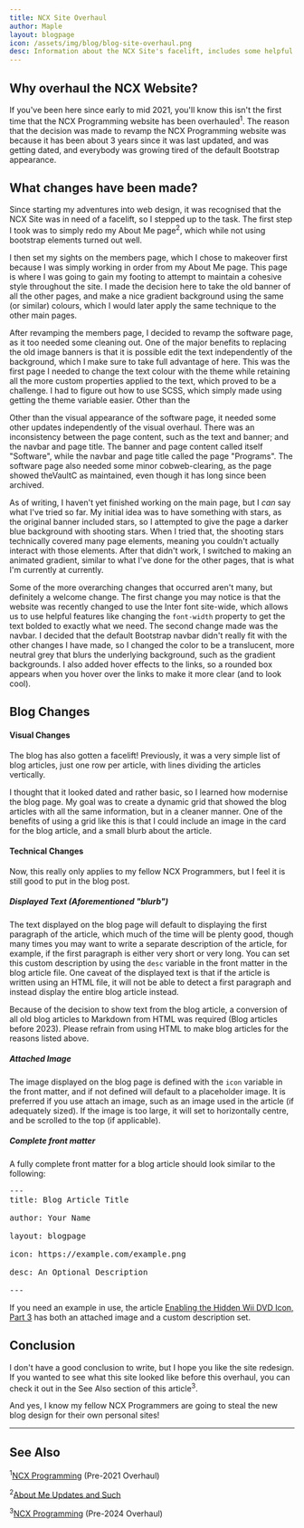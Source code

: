 ```yaml
---
title: NCX Site Overhaul
author: Maple
layout: blogpage
icon: /assets/img/blog/blog-site-overhaul.png
desc: Information about the NCX Site's facelift, includes some helpful info for making new blogs, such as how to set a description and a custom icon.
---
```

## Why overhaul the NCX Website?
If you've been here since early to mid 2021, you'll know this isn't the first time that the NCX Programming website has been overhauled<sup>1</sup>.
The reason that the decision was made to revamp the NCX Programming website was because it has been about 3 years since it was last updated, and was getting dated, and 
everybody was growing tired of the default Bootstrap appearance.

## What changes have been made?
Since starting my adventures into web design, it was recognised that the NCX Site was in need of a facelift, so I stepped up to the task.
The first step I took was to simply redo my About Me page<sup>2</sup>, which while not using bootstrap elements turned out well.

I then set my sights on the members page, which I chose to makeover first because I was simply working in order from my About Me page. This page is where I was going to gain my footing to attempt to  maintain a cohesive style throughout the site. I made the decision here to take the old banner of all the other pages, and make a nice gradient background using the same (or similar) colours, which I would later apply the same technique to the other main pages.

After revamping the members page, I decided to revamp the software page, as it too needed some cleaning out. One of the major benefits to replacing the old image banners is that it is possible edit the text independently of the background, which I make sure to take full advantage of here. This was the first page I needed to change the text colour with the theme while retaining all the more custom properties applied to the text, which proved to be a challenge. I had to figure out how to use SCSS, which simply made using getting the theme variable easier.
Other than the 

Other than the visual appearance of the software page, it needed some other updates independently of the visual overhaul. There was an inconsistency between the page content, such as the text and banner; and the navbar and page title. The banner and page content called itself "Software", while the navbar and page title called the page "Programs". The software page also needed some minor cobweb-clearing, as the page showed theVaultC as maintained, even though it has long since been archived.

As of writing, I haven't yet finished working on the main page, but I *can* say what I've tried so far. My initial idea was to have something with stars, as the original banner included stars, so I attempted to give the page a darker blue background with shooting stars. When I tried that, the shooting stars technically covered many page elements, meaning you couldn't actually interact with those elements. After that didn't work, I switched to making an animated gradient, similar to what I've done for the other pages, that is what I'm currently at currently.

Some of the more overarching changes that occurred aren't many, but definitely a welcome change. The first change you may notice is that the website was recently changed to use the Inter font site-wide, which allows us to use helpful features like changing the `font-width` property to get the text bolded to exactly what we need. The second change made was the navbar. I decided that the default Bootstrap navbar didn't really fit with the other changes I have made, so I changed the color to be a translucent, more neutral grey that blurs the underlying background, such as the gradient backgrounds. I also added hover effects to the links, so a rounded box appears when you hover over the links to make it more clear (and to look cool).

## Blog Changes
#### Visual Changes
The blog has also gotten a facelift! Previously, it was a very simple list of blog articles, just one row per article, with lines dividing the articles vertically.

I thought that it looked dated and rather basic, so I learned how modernise the blog page. My goal was to create a dynamic grid that showed the blog articles with all the same information, but in a cleaner manner.
One of the benefits of using a grid like this is that I could include an image in the card for the blog article, and a small blurb about the article.

#### Technical Changes
Now, this really only applies to my fellow NCX Programmers, but I feel it is still good to put in the blog post.

##### Displayed Text (Aforementioned "blurb")
The text displayed on the blog page will default to displaying the first paragraph of the article, which much of the time will be plenty good, though many times you may want to write a separate description of the article,
for example, if the first paragraph is either very short or very long. You can set this custom description by using the `desc` variable in the front matter in the blog article file.
One caveat of the displayed text is that if the article is written using an HTML file, it will not be able to detect a first paragraph and instead display the entire blog article instead.

Because of the decision to show text from the blog article, a conversion of all old blog articles to Markdown from HTML was required (Blog articles before 2023). Please refrain from using HTML to make blog articles
for the reasons listed above.

##### Attached Image
The image displayed on the blog page is defined with the `icon` variable in the front matter, and if not defined will default to a placeholder image. It is preferred if you use attach an image, such as an image used in the article (if adequately sized).
If the image is too large, it will set to horizontally centre, and be scrolled to the top (if applicable).

##### Complete front matter
A fully complete front matter for a blog article should look similar to the following:

<pre>---
title: Blog Article Title<br>
author: Your Name<br>
layout: blogpage<br>
icon: https://example.com/example.png<br>
desc: An Optional Description<br>
---</pre>

If you need an example in use, the article [Enabling the Hidden Wii DVD Icon, Part 3](https://ncxprogramming.com/2023/06/19/wii-dvd-p3.html) has both an attached image and a custom description set.

## Conclusion
I don't have a good conclusion to write, but I hope you like the site redesign. If you wanted to see what this site looked like before this overhaul, you can check it out in the See Also section of this article<sup>3</sup>.

And yes, I know my fellow NCX Programmers are going to steal the new blog design for their own personal sites!

---
## See Also
<sup>1</sup>[NCX Programming](https://web.archive.org/web/20210513182437/https://ncxprogramming.com/) (Pre-2021 Overhaul)

<sup>2</sup>[About Me Updates and Such](https://ncxprogramming.com/2024/07/12/hello-all.html)

<sup>3</sup>[NCX Programming](https://web.archive.org/web/20240221182822/https://ncxprogramming.com/) (Pre-2024 Overhaul)